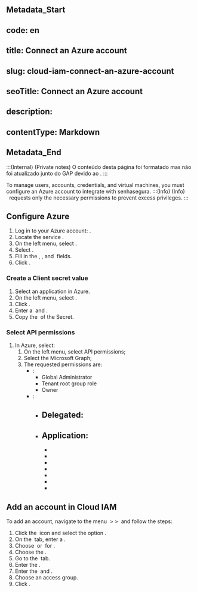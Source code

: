 ## Metadata_Start 
## code: en
## title: Connect an Azure account 
## slug: cloud-iam-connect-an-azure-account 
## seoTitle: Connect an Azure account 
## description:  
## contentType: Markdown 
## Metadata_End
:::(Internal) (Private notes)
O conteúdo desta página foi formatado mas não foi atualizado junto do GAP devido ao . 
:::

To manage users, accounts, credentials, and virtual machines, you must configure an Azure account to integrate with senhasegura.
:::(Info) (Info)
  requests only the necessary permissions to prevent excess privileges.
:::

## Configure Azure

1. Log in to your Azure account: .
2. Locate the service .
3. On the left menu, select .
4. Select .
5. Fill in the , , and  fields.
6. Click .

### Create a Client secret value

1. Select an application in Azure.
2. On the left menu, select .
3. Click .
4. Enter a  and .
5. Copy the  of the Secret.

### Select API permissions

1. In Azure, select:
    1. On the left menu, select API permissions;
    2. Select the Microsoft Graph;
    3. The requested permissions are:
        - :
            - Global Administrator
            - Tenant root group role
            - Owner
        - :
            - Delegated:
                - 
            - Application:
                - 
                - 
                - 
                - 
                - 
                - 
                - 
                - 

## Add an account in Cloud IAM

To add an account, navigate to the menu  >  >  and follow the steps:

1. Click the  icon and select the option .
2. On the  tab, enter a .
3. Choose  or  for .
4. Choose the .
5. Go to the  tab.
6. Enter the .
7. Enter the  and .
8. Choose an access group.
9. Click .
